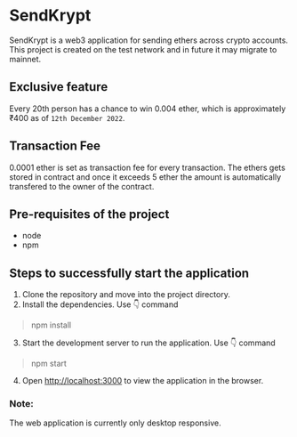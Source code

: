 # SendKrypt

SendKrypt is a web3 application for sending ethers across crypto accounts. This project is created on the test network and in future it may migrate to mainnet.

## Exclusive feature

Every 20th person has a chance to win 0.004 ether, which is approximately ₹400 as of `12th December 2022`.

## Transaction Fee

0.0001 ether is set as transaction fee for every transaction. The ethers gets stored in contract and once it exceeds 5 ether the amount is automatically transfered to the owner of the contract.

## Pre-requisites of the project
- node
- npm

## Steps to successfully start the application

1. Clone the repository and move into the project directory.
2. Install the dependencies. Use 👇 command
> npm install
3. Start the development server to run the application. Use 👇 command
> npm start
4. Open [http://localhost:3000](http://localhost:3000) to view the application in the browser.

### Note:
The web application is currently only desktop responsive.